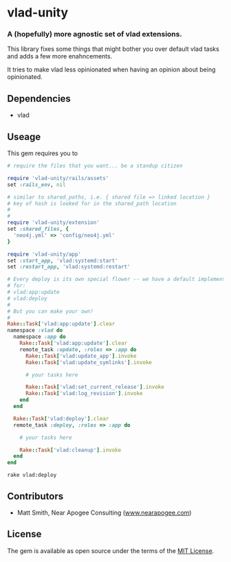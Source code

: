 # vlad-unity

### A (hopefully) more agnostic set of vlad extensions.

This library fixes some things that might bother you over default vlad tasks
and adds a few more enahncements.

It tries to make vlad less opinionated when having an opinion about being
opinionated.

## Dependencies

- vlad

## Useage

This gem requires you to 

```ruby
# require the files that you want... be a standup citizen

require 'vlad-unity/rails/assets'
set :rails_env, nil

# similar to shared_paths, i.e. { shared file => linked location }
# key of hash is looked for in the shared_path location
#
# 
require 'vlad-unity/extension'
set :shared_files, {
  'neo4j.yml' => 'config/neo4j.yml'
}

require 'vlad-unity/app'
set :start_app, 'vlad:systemd:start'
set :restart_app, 'vlad:systemd:restart'

# Every deploy is its own special flower -- we have a default implementation
# for:
# vlad:app:update
# vlad:deploy
#
# But you can make your own!
#
Rake::Task['vlad:app:update'].clear
namespace :vlad do
  namespace :app do
    Rake::Task['vlad:app:update'].clear
    remote_task :update, :roles => :app do
      Rake::Task['vlad:update_app'].invoke
      Rake::Task['vlad:update_symlinks'].invoke

      # your tasks here

      Rake::Task['vlad:set_current_release'].invoke
      Rake::Task['vlad:log_revision'].invoke
    end
  end

  Rake::Task['vlad:deploy'].clear
  remote_task :deploy, :roles => :app do

    # your tasks here

    Rake::Task['vlad:cleanup'].invoke
  end
end
```

```shell
rake vlad:deploy
```

## Contributors

- Matt Smith, Near Apogee Consulting (www.nearapogee.com)

## License
The gem is available as open source under the terms of the [MIT License](http://opensource.org/licenses/MIT).


